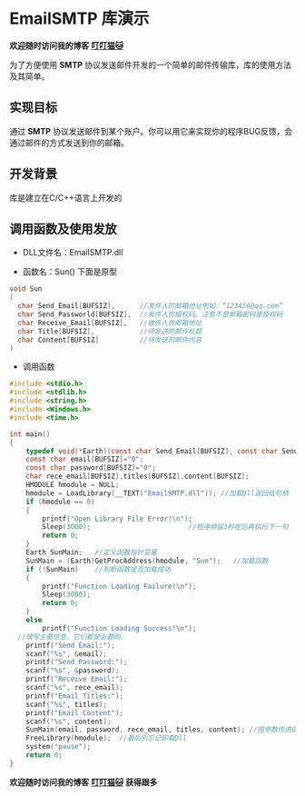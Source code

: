 EmailSMTP 库演示
========
**欢迎随时访问我的博客** **[叮叮猫🐱]**

为了方便使用 **SMTP** 协议发送邮件开发的一个简单的邮件传输库，库的使用方法及其简单。


实现目标
--
通过 **SMTP** 协议发送邮件到某个账户。你可以用它来实现你的程序BUG反馈，会通过邮件的方式发送到你的邮箱。

开发背景
--
库是建立在C/C++语言上开发的

调用函数及使用发放
--
* DLL文件名：EmailSMTP.dll

* 函数名：Sun() 下面是原型

```c
void Sun
(
  char Send_Email[BUFSIZ],      //发件人的邮箱地址例如：“123456@qq.com”
  char Send_Passworld[BUFSIZ],  //发件人的授权码。注意不是邮箱密码是授权码
  char Receive_Email[BUFSIZ],   //收件人的邮箱地址
  char Title[BUFSIZ],           //待发送的邮件标题
  char Content[BUFSIZ]          //待发送的邮件内容
)
```

* 调用函数


```c
#include <stdio.h>
#include <stdlib.h>
#include <string.h>
#include <Windows.h>
#include <time.h>

int main()
{
	typedef void(*Earth)(const char Send_Email[BUFSIZ], const char Send_Passworld[BUFSIZ], char Receive_Email[BUFSIZ], char Title[BUFSIZ], char Content[BUFSIZ]);
    const char email[BUFSIZ]="0";
	const char password[BUFSIZ]="0";
	char rece_email[BUFSIZ],titles[BUFSIZ],content[BUFSIZ];
	HMODULE hmodule = NULL;
	hmodule = LoadLibrary(__TEXT("EmailSMTP.dll")); //加载Dll返回给句柄
	if (hmodule == 0)
	{
		printf("Open Library File Error!\n");
		Sleep(3000);                        //程序停留3秒在后再执行下一句
		return 0;
	}
	Earth SunMain;   //定义函数指针变量
	SunMain = (Earth)GetProcAddress(hmodule, "Sun");   //加载函数
	if (!SunMain)    //判断函数是否加载成功
	{
		printf("Function Loading Failure!\n");
		Sleep(3000);
		return 0;
	}
	else
		printf("Function Loading Success!\n");
  //填写主要信息，它们都是必要的。
	printf("Send Email:");
	scanf("%s", &email);
	printf("Send Password:");
	scanf("%s", &password);
	printf("Receive Email:");
	scanf("%s", rece_email);
	printf("Email Titles:");
	scanf("%s", titles);
	printf("Email Content");
	scanf("%s", content);
	SunMain(email, password, rece_email, titles, content); //把参数传进函数
	FreeLibrary(hmodule);  //最后别忘记卸载Dll
	system("pause");
	return 0;
}
```
**欢迎随时访问我的博客** **[叮叮猫🐱]** **获得跟多**

[叮叮猫🐱]: http://www.DdCat.com
